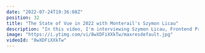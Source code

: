 ```yaml
---
date: "2022-07-24T19:36:08Z"
position: 32
title: "The State of Vue in 2022 with Monterail's Szymon Licau"
description: "In this video, I'm interviewing Szymon Licau, Frontend Principal Engineer at Monterail, about the State of #Vue in 2022. Monterail has created this report for the last four years, and they are always on the top of their game. It's an exciting read!\n\nGet the report here: https://hi.monterail.co/3NuLjRr\n\nFollow Szymon here:\nhttps://twitter.com/szymon_licau\n\nFollow me here:\nWebsite: https://timbenniks.dev\nTwitter: https://twitter.com/timbenniks\nGithub: https://github.com/timbenniks"
image: "https://i.ytimg.com/vi/8wXDFiXXkTw/maxresdefault.jpg"
videoId: "8wXDFiXXkTw"
---
```


